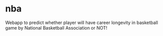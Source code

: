# nba
Webapp to predict whether player will have career longevity in basketball game by National Basketball Association or NOT!